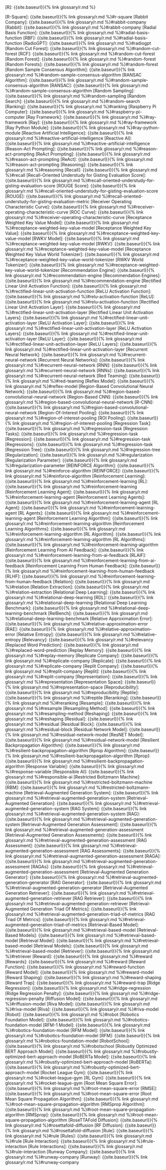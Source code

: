 [R]: {{site.baseurl}}{% link glossary/r.md %}

[R-Square]: {{site.baseurl}}{% link glossary/r.md %}#r-square
[Rabbit Company]: {{site.baseurl}}{% link glossary/r.md %}#rabbit-company
[Rabbit]: {{site.baseurl}}{% link glossary/r.md %}#rabbit-company
[Radial Basis Function]: {{site.baseurl}}{% link glossary/r.md %}#radial-basis-function
[RBF]: {{site.baseurl}}{% link glossary/r.md %}#radial-basis-function
[RadioGPT]: {{site.baseurl}}{% link glossary/r.md %}#radiogpt
[Random Cut Forest]: {{site.baseurl}}{% link glossary/r.md %}#random-cut-forest
[RCF]: {{site.baseurl}}{% link glossary/r.md %}#random-cut-forest
[Random Forest]: {{site.baseurl}}{% link glossary/r.md %}#random-forest
[Random Forests]: {{site.baseurl}}{% link glossary/r.md %}#random-forest
[Random Sample Consensus Algorithm]: {{site.baseurl}}{% link glossary/r.md %}#random-sample-consensus-algorithm
[RANSAC Algorithm]: {{site.baseurl}}{% link glossary/r.md %}#random-sample-consensus-algorithm
[RANSAC]: {{site.baseurl}}{% link glossary/r.md %}#random-sample-consensus-algorithm
[Random Sampling]: {{site.baseurl}}{% link glossary/r.md %}#random-sampling
[Random Search]: {{site.baseurl}}{% link glossary/r.md %}#random-search
[Ranking]: {{site.baseurl}}{% link glossary/r.md %}#ranking
[Raspberry Pi Computer]: {{site.baseurl}}{% link glossary/r.md %}#raspberry-pi-computer
[Ray Framework]: {{site.baseurl}}{% link glossary/r.md %}#ray-framework
[Ray]: {{site.baseurl}}{% link glossary/r.md %}#ray-framework
[Ray Python Module]: {{site.baseurl}}{% link glossary/r.md %}#ray-python-module
[Reactive Artificial Intelligence]: {{site.baseurl}}{% link glossary/r.md %}#reactive-artificial-intelligence
[Reactive AI]: {{site.baseurl}}{% link glossary/r.md %}#reactive-artificial-intelligence
[Reason-Act Prompting]: {{site.baseurl}}{% link glossary/r.md %}#reason-act-prompting
[ReAct Prompting]: {{site.baseurl}}{% link glossary/r.md %}#reason-act-prompting
[ReAct]: {{site.baseurl}}{% link glossary/r.md %}#reason-act-prompting
[Reasoning]: {{site.baseurl}}{% link glossary/r.md %}#reasoning
[Recall]: {{site.baseurl}}{% link glossary/r.md %}#recall
[Recall-Oriented Understudy for Gisting Evaluation Score]: {{site.baseurl}}{% link glossary/r.md %}#recall-oriented-understudy-for-gisting-evaluation-score
[ROUGE Score]: {{site.baseurl}}{% link glossary/r.md %}#recall-oriented-understudy-for-gisting-evaluation-score
[ROUGE]: {{site.baseurl}}{% link glossary/r.md %}#recall-oriented-understudy-for-gisting-evaluation-metric
[Receiver Operating Characteristic Curve]: {{site.baseurl}}{% link glossary/r.md %}#receiver-operating-characteristic-curve
[ROC Curve]: {{site.baseurl}}{% link glossary/r.md %}#receiver-operating-characteristic-curve
[Receptance Weighted Key Value Model]: {{site.baseurl}}{% link glossary/r.md %}#receptance-weighted-key-value-model
[Receptance Weighted Key Value]: {{site.baseurl}}{% link glossary/r.md %}#receptance-weighted-key-value-model
[RWKV Model]: {{site.baseurl}}{% link glossary/r.md %}#receptance-weighted-key-value-model
[RWKV]: {{site.baseurl}}{% link glossary/r.md %}#receptance-weighted-key-value-model
[Receptance Weighted Key Value World Tokenizer]: {{site.baseurl}}{% link glossary/r.md %}#receptance-weighted-key-value-world-tokenizer
[RWKV World Tokenizer]: {{site.baseurl}}{% link glossary/r.md %}#receptance-weighted-key-value-world-tokenizer
[Recommendation Engine]: {{site.baseurl}}{% link glossary/r.md %}#recommendation-engine
[Recommendation Engines]: {{site.baseurl}}{% link glossary/r.md %}#recommendation-engine
[Rectified Linear Unit Activation Function]: {{site.baseurl}}{% link glossary/r.md %}#rectified-linear-unit-activation-function
[ReLU Activation Function]: {{site.baseurl}}{% link glossary/r.md %}#relu-activation-function
[ReLU]: {{site.baseurl}}{% link glossary/r.md %}#relu-activation-function
[Rectified Linear Unit Activation Layer]: {{site.baseurl}}{% link glossary/r.md %}#rectified-linear-unit-activation-layer
[Rectified Linear Unit Activation Layers]: {{site.baseurl}}{% link glossary/r.md %}#rectified-linear-unit-activation-layer
[ReLU Activation Layer]: {{site.baseurl}}{% link glossary/r.md %}#rectified-linear-unit-activation-layer
[ReLU Activation Layers]: {{site.baseurl}}{% link glossary/r.md %}#rectified-linear-unit-activation-layer
[ReLU Layer]: {{site.baseurl}}{% link glossary/r.md %}#rectified-linear-unit-activation-layer
[ReLU Layers]: {{site.baseurl}}{% link glossary/r.md %}#rectified-linear-unit-activation-layer
[Recurrent Neural Network]: {{site.baseurl}}{% link glossary/r.md %}#recurrent-neural-network
[Recurrent Neural Networks]: {{site.baseurl}}{% link glossary/r.md %}#recurrent-neural-network
[RNN]: {{site.baseurl}}{% link glossary/r.md %}#recurrent-neural-network
[RNNs]: {{site.baseurl}}{% link glossary/r.md %}#recurrent-neural-network
[Red Teaming]: {{site.baseurl}}{% link glossary/r.md %}#red-teaming
[Reflex Model]: {{site.baseurl}}{% link glossary/r.md %}#reflex-model
[Region-Based Convolutional Neural Network]: {{site.baseurl}}{% link glossary/r.md %}#region-based-convolutional-neural-network
[Region-Based CNN]: {{site.baseurl}}{% link glossary/r.md %}#region-based-convolutional-neural-network
[R-CNN]: {{site.baseurl}}{% link glossary/r.md %}#region-based-convolutional-neural-network
[Region-Of-Interest Pooling]: {{site.baseurl}}{% link glossary/r.md %}#region-of-interest-pooling
[ROI Pooling]: {{site.baseurl}}{% link glossary/r.md %}#region-of-interest-pooling
[Regression Task]: {{site.baseurl}}{% link glossary/r.md %}#regression-task
[Regression Tasks]: {{site.baseurl}}{% link glossary/r.md %}#regression-task
[Regression]: {{site.baseurl}}{% link glossary/r.md %}#regression-task
[Regressions]: {{site.baseurl}}{% link glossary/r.md %}#regression-task
[Regression Tree]: {{site.baseurl}}{% link glossary/r.md %}#regression-tree
[Regularization]: {{site.baseurl}}{% link glossary/r.md %}#regularization
[Regularization Parameter]: {{site.baseurl}}{% link glossary/r.md %}#regularization-parameter
[REINFORCE Algorithm]: {{site.baseurl}}{% link glossary/r.md %}#reinforce-algorithm
[REINFORCE]: {{site.baseurl}}{% link glossary/r.md %}#reinforce-algorithm
[Reinforcement Learning]: {{site.baseurl}}{% link glossary/r.md %}#reinforcement-learning
[RL]: {{site.baseurl}}{% link glossary/r.md %}#reinforcement-learning
[Reinforcement Learning Agent]: {{site.baseurl}}{% link glossary/r.md %}#reinforcement-learning-agent
[Reinforcement Learning Agents]: {{site.baseurl}}{% link glossary/r.md %}#reinforcement-learning-agent
[RL Agent]: {{site.baseurl}}{% link glossary/r.md %}#reinforcement-learning-agent
[RL Agents]: {{site.baseurl}}{% link glossary/r.md %}#reinforcement-learning-agent
[Reinforcement Learning Algorithm]: {{site.baseurl}}{% link glossary/r.md %}#reinforcement-learning-algorithm
[Reinforcement Learning Algorithms]: {{site.baseurl}}{% link glossary/r.md %}#reinforcement-learning-algorithm
[RL Algorithm]: {{site.baseurl}}{% link glossary/r.md %}#reinforcement-learning-algorithm
[RL Algorithms]: {{site.baseurl}}{% link glossary/r.md %}#reinforcement-learning-algorithm
[Reinforcement Learning From AI Feedback]: {{site.baseurl}}{% link glossary/r.md %}#reinforcement-learning-from-ai-feedback
[RLAIF]: {{site.baseurl}}{% link glossary/r.md %}#reinforcement-learning-from-ai-feedback
[Reinforcement Learning From Human Feedback]: {{site.baseurl}}{% link glossary/r.md %}#reinforcement-learning-from-human-feedback
[RLHF]: {{site.baseurl}}{% link glossary/r.md %}#reinforcement-learning-from-human-feedback
[Relation]: {{site.baseurl}}{% link glossary/r.md %}#relation
[Relation Extraction]: {{site.baseurl}}{% link glossary/r.md %}#relation-extraction
[Relational Deep Learning]: {{site.baseurl}}{% link glossary/r.md %}#relational-deep-learning
[RDL]: {{site.baseurl}}{% link glossary/r.md %}#relational-deep-learning
[Relational Deep Learning Benchmark]: {{site.baseurl}}{% link glossary/r.md %}#relational-deep-learning-benchmark
[RelBench]: {{site.baseurl}}{% link glossary/r.md %}#relational-deep-learning-benchmark
[Relative Approximation Error]: {{site.baseurl}}{% link glossary/r.md %}#relative-approximation-error
[RAE]: {{site.baseurl}}{% link glossary/r.md %}#relative-approximation-error
[Relative Entropy]: {{site.baseurl}}{% link glossary/r.md %}#relative-entropy
[Relevancy]: {{site.baseurl}}{% link glossary/r.md %}#relevancy
[Replaced Word Prediction]: {{site.baseurl}}{% link glossary/r.md %}#replaced-word-prediction
[Replay Memory]: {{site.baseurl}}{% link glossary/r.md %}#replay-memory
[Replicate Company]: {{site.baseurl}}{% link glossary/r.md %}#replicate-company
[Replicate]: {{site.baseurl}}{% link glossary/r.md %}#replicate-company
[Replit Company]: {{site.baseurl}}{% link glossary/r.md %}#replit-company
[Replit]: {{site.baseurl}}{% link glossary/r.md %}#replit-company
[Representation]: {{site.baseurl}}{% link glossary/r.md %}#representation
[Representation Space]: {{site.baseurl}}{% link glossary/r.md %}#representation-space
[Reproducibility]: {{site.baseurl}}{% link glossary/r.md %}#reproducibility
[Reptile]: {{site.baseurl}}{% link glossary/r.md %}#reptile
[Reranking]: {{site.baseurl}}{% link glossary/r.md %}#reranking
[Resample]: {{site.baseurl}}{% link glossary/r.md %}#resample
[Resampling Method]: {{site.baseurl}}{% link glossary/r.md %}#resampling-method
[Reshaping]: {{site.baseurl}}{% link glossary/r.md %}#reshaping
[Residual]: {{site.baseurl}}{% link glossary/r.md %}#residual
[Residual Block]: {{site.baseurl}}{% link glossary/r.md %}#residual-block
[Residual Network Model]: {{site.baseurl}}{% link glossary/r.md %}#residual-network-model
[ResNET Model]: {{site.baseurl}}{% link glossary/r.md %}#residual-network-model
[Resilient Backpropagation Algorithm]: {{site.baseurl}}{% link glossary/r.md %}#resilient-backpropagation-algorithm
[Rprop Algorithm]: {{site.baseurl}}{% link glossary/r.md %}#resilient-backpropagation-algorithm
[Rprop]: {{site.baseurl}}{% link glossary/r.md %}#resilient-backpropagation-algorithm
[Response Variable]: {{site.baseurl}}{% link glossary/r.md %}#response-variable
[Responsible AI]: {{site.baseurl}}{% link glossary/r.md %}#responsible-ai
[Restricted Boltzmann Machine]: {{site.baseurl}}{% link glossary/r.md %}#restricted-boltzmann-machine
[RBM]: {{site.baseurl}}{% link glossary/r.md %}#restricted-boltzmann-machine
[Retrieval-Augmented Generation System]: {{site.baseurl}}{% link glossary/r.md %}#retrieval-augmented-generation-system
[Retrieval-Augmented Generation]: {{site.baseurl}}{% link glossary/r.md %}#retrieval-augmented-generation-system
[RAG System]: {{site.baseurl}}{% link glossary/r.md %}#retrieval-augmented-generation-system
[RAG]: {{site.baseurl}}{% link glossary/r.md %}#retrieval-augmented-generation-system
[Retrieval-Augmented Generation Assessment]: {{site.baseurl}}{% link glossary/r.md %}#retrieval-augmented-generation-assessment
[Retrieval-Augmented Generation Assessments]: {{site.baseurl}}{% link glossary/r.md %}#retrieval-augmented-generation-assessment
[RAG Assessment]: {{site.baseurl}}{% link glossary/r.md %}#retrieval-augmented-generation-assessment
[RAG Assessments]: {{site.baseurl}}{% link glossary/r.md %}#retrieval-augmented-generation-assessment
[RAGA]: {{site.baseurl}}{% link glossary/r.md %}#retrieval-augmented-generation-assessment
[RAGAs]: {{site.baseurl}}{% link glossary/r.md %}#retrieval-augmented-generation-assessment
[Retrieval-Augmented Generation Generator]: {{site.baseurl}}{% link glossary/r.md %}#retrieval-augmented-generation-generator
[RAG Generator]: {{site.baseurl}}{% link glossary/r.md %}#retrieval-augmented-generation-generator
[Retrieval-Augmented Generation Retriever]: {{site.baseurl}}{% link glossary/r.md %}#retrieval-augmented-generation-retriever
[RAG Retriever]: {{site.baseurl}}{% link glossary/r.md %}#retrieval-augmented-generation-retriever
[Retrieval-Augmented Generation Triad Of Metrics]: {{site.baseurl}}{% link glossary/r.md %}#retrieval-augmented-generation-triad-of-metrics
[RAG Triad Of Metrics]: {{site.baseurl}}{% link glossary/r.md %}#retrieval-augmented-generation-triad-of-metrics
[Retrieval-Based Model]: {{site.baseurl}}{% link glossary/r.md %}#retrieval-based-model
[Retrieval-Based Models]: {{site.baseurl}}{% link glossary/r.md %}#retrieval-based-model
[Retrieval Model]: {{site.baseurl}}{% link glossary/r.md %}#retrieval-based-model
[Retrieval Models]: {{site.baseurl}}{% link glossary/r.md %}#retrieval-based-model
[Retriever]: {{site.baseurl}}{% link glossary/r.md %}#retriever
[Reward]: {{site.baseurl}}{% link glossary/r.md %}#reward
[Rewards]: {{site.baseurl}}{% link glossary/r.md %}#reward
[Reward Function]: {{site.baseurl}}{% link glossary/r.md %}#reward-function
[Reward Model]: {{site.baseurl}}{% link glossary/r.md %}#reward-model
[Reward Shaping]: {{site.baseurl}}{% link glossary/r.md %}#reward-shaping
[Reward Trap]: {{site.baseurl}}{% link glossary/r.md %}#reward-trap
[Ridge Regression]: {{site.baseurl}}{% link glossary/r.md %}#ridge-regression
[Ridge Regression Penalty]: {{site.baseurl}}{% link glossary/r.md %}#ridge-regression-penalty
[Riffusion Model]: {{site.baseurl}}{% link glossary/r.md %}#riffusion-model
[Riva Model]: {{site.baseurl}}{% link glossary/r.md %}#riva-model
[Riva]: {{site.baseurl}}{% link glossary/r.md %}#riva-model
[Robot]: {{site.baseurl}}{% link glossary/r.md %}#robot
[Robotics Foundation Model]: {{site.baseurl}}{% link glossary/r.md %}#robotics-foundation-model
[RFM-1 Model]: {{site.baseurl}}{% link glossary/r.md %}#robotics-foundation-model
[RFM Model]: {{site.baseurl}}{% link glossary/r.md %}#robotics-foundation-model
[RFM]: {{site.baseurl}}{% link glossary/r.md %}#robotics-foundation-model
[RobotSchool]: {{site.baseurl}}{% link glossary/r.md %}#robotschool
[Robustly Optimized BERT Approach Model]: {{site.baseurl}}{% link glossary/r.md %}#robustly-optimized-bert-approach-model
[RoBERTa Model]: {{site.baseurl}}{% link glossary/r.md %}#robustly-optimized-bert-approach-model
[RoBERTa]: {{site.baseurl}}{% link glossary/r.md %}#robustly-optimized-bert-approach-model
[Rocket League Gym]: {{site.baseurl}}{% link glossary/r.md %}#rocket-league-gym
[RL Gym]: {{site.baseurl}}{% link glossary/r.md %}#rocket-league-gym
[Root Mean Square Error]: {{site.baseurl}}{% link glossary/r.md %}#root-mean-square-error
[RMSE]: {{site.baseurl}}{% link glossary/r.md %}#root-mean-square-error
[Root Mean Square Propagation Algorithm]: {{site.baseurl}}{% link glossary/r.md %}#root-mean-square-propagation-algorithm
[RMSprop Algorithm]: {{site.baseurl}}{% link glossary/r.md %}#root-mean-square-propagation-algorithm
[RMSprop]: {{site.baseurl}}{% link glossary/r.md %}#root-mean-square-propagation-algorithm
[RoseTTAFold Diffusion]: {{site.baseurl}}{% link glossary/r.md %}#rosettafold-diffusion
[RF Diffusion]: {{site.baseurl}}{% link glossary/r.md %}#rosettafold-diffusion
[Rule]: {{site.baseurl}}{% link glossary/r.md %}#rule
[Rules]: {{site.baseurl}}{% link glossary/r.md %}#rule
[Rule Interaction]: {{site.baseurl}}{% link glossary/r.md %}#rule-interaction
[Rule Interactions]: {{site.baseurl}}{% link glossary/r.md %}#rule-interaction
[Runway Company]: {{site.baseurl}}{% link glossary/r.md %}#runway-company
[Runway]: {{site.baseurl}}{% link glossary/r.md %}#runway-company
